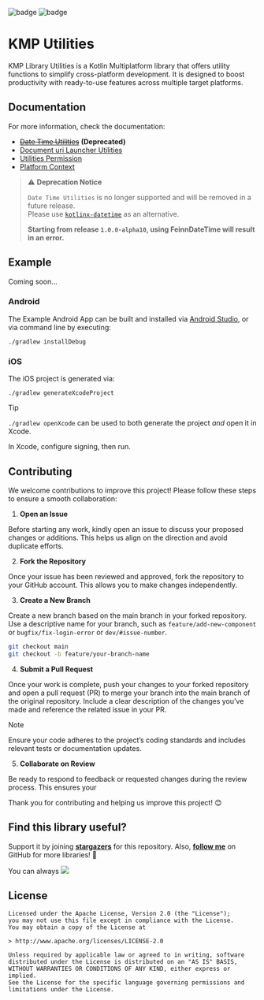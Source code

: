 ![badge][badge-android]
![badge][badge-ios]

# KMP Utilities

KMP Library Utilities is a Kotlin Multiplatform library that offers utility functions to 
simplify cross-platform development. It is designed to boost productivity with ready-to-use 
features across multiple target platforms.

## Documentation

For more information, check the documentation:

- ~~[Date Time Utilities](/docs/FeinnDateTime.md)~~ **(Deprecated)**
- [Document uri Launcher Utilities](/docs/FeinnLauncher.md)
- [Utilities Permission](/docs/FeinnPermission.md)
- [Platform Context](/docs/FeinnPlatformContext.md)

> ⚠ **Deprecation Notice**
>
> `Date Time Utilities` is no longer supported and will be removed in a future release.  
> Please use [`kotlinx-datetime`](https://github.com/Kotlin/kotlinx-datetime) as an alternative.
>
> **Starting from release `1.0.0-alpha10`, using FeinnDateTime will result in an error.**

## Example

Coming soon...

### Android

The Example Android App can be built and installed via [Android Studio], or via command line by 
executing:

```shell
./gradlew installDebug
```

### iOS

The iOS project is generated via:

```shell
./gradlew generateXcodeProject
```

> [!TIP]
> `./gradlew openXcode` can be used to both generate the project _and_ open it in Xcode.

In Xcode, configure signing, then run.

## Contributing

We welcome contributions to improve this project! Please follow these steps to ensure a smooth 
collaboration:

1. **Open an Issue**

Before starting any work, kindly open an issue to discuss your proposed changes or additions. 
This helps us align on the direction and avoid duplicate efforts.

2. **Fork the Repository**

Once your issue has been reviewed and approved, fork the repository to your GitHub account. 
This allows you to make changes independently.

3. **Create a New Branch**

Create a new branch based on the main branch in your forked repository.
Use a descriptive name for your branch, such as `feature/add-new-component` or `bugfix/fix-login-error`
or `dev/#issue-number`.

```bash
git checkout main
git checkout -b feature/your-branch-name
```

4. **Submit a Pull Request**

Once your work is complete, push your changes to your forked repository and open a pull request (PR)
to merge your branch into the main branch of the original repository. Include a clear description
of the changes you’ve made and reference the related issue in your PR.

> [!NOTE]
> Ensure your code adheres to the project’s coding standards and includes relevant tests or 
> documentation updates.

5. **Collaborate on Review**

Be ready to respond to feedback or requested changes during the review process. This ensures your

Thank you for contributing and helping us improve this project! 😊

## Find this library useful?
Support it by joining __[stargazers](https://github.com/azisanw19/kmp-utilities/stargazers)__ for this repository.
Also, __[follow me](https://github.com/azisanw19)__ on GitHub for more libraries! 🤩

You can always <a href="https://buymeacoffee.com/azisanw19"><img src="https://img.buymeacoffee.com/button-api/?text=Buy%20me%20a%20coffee&emoji=&slug=azisanw19&button_colour=FFDD00&font_colour=000000&font_family=Cookie&outline_colour=000000&coffee_colour=ffffff"></a>

## License

```
Licensed under the Apache License, Version 2.0 (the "License");
you may not use this file except in compliance with the License.
You may obtain a copy of the License at

> http://www.apache.org/licenses/LICENSE-2.0

Unless required by applicable law or agreed to in writing, software
distributed under the License is distributed on an "AS IS" BASIS,
WITHOUT WARRANTIES OR CONDITIONS OF ANY KIND, either express or implied.
See the License for the specific language governing permissions and
limitations under the License.
```







[Android Studio]: https://developer.android.com/studio

[badge-android]: http://img.shields.io/badge/platform-android-6EDB8D.svg?style=flat
[badge-ios]: http://img.shields.io/badge/platform-ios-CDCDCD.svg?style=flat
[badge-js]: http://img.shields.io/badge/platform-js-F8DB5D.svg?style=flat
[badge-jvm]: http://img.shields.io/badge/platform-jvm-DB413D.svg?style=flat
[badge-linux]: http://img.shields.io/badge/platform-linux-2D3F6C.svg?style=flat
[badge-windows]: http://img.shields.io/badge/platform-windows-4D76CD.svg?style=flat
[badge-mac]: http://img.shields.io/badge/platform-macos-111111.svg?style=flat
[badge-watchos]: http://img.shields.io/badge/platform-watchos-C0C0C0.svg?style=flat
[badge-tvos]: http://img.shields.io/badge/platform-tvos-808080.svg?style=flat
[badge-wasm]: https://img.shields.io/badge/platform-wasm-624FE8.svg?style=flat
